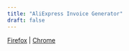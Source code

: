 ```yaml
---
title: "AliExpress Invoice Generator"
draft: false
---
```


[Firefox] | [Chrome]

  [Chrome]: https://chrome.google.com/webstore/detail/haebneihcbnfnhbdpokdbkekepnoiadn
  [Firefox]: https://addons.mozilla.org/firefox/addon/aliexpress-invoice-generator/
